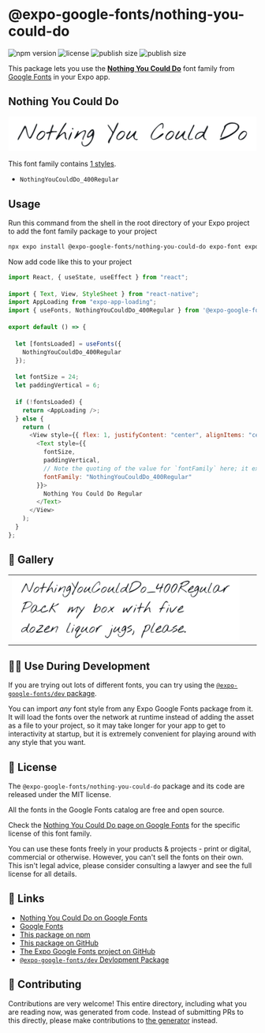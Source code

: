 # @expo-google-fonts/nothing-you-could-do

![npm version](https://flat.badgen.net/npm/v/@expo-google-fonts/nothing-you-could-do)
![license](https://flat.badgen.net/github/license/expo/google-fonts)
![publish size](https://flat.badgen.net/packagephobia/install/@expo-google-fonts/nothing-you-could-do)
![publish size](https://flat.badgen.net/packagephobia/publish/@expo-google-fonts/nothing-you-could-do)

This package lets you use the [**Nothing You Could Do**](https://fonts.google.com/specimen/Nothing+You+Could+Do) font family from [Google Fonts](https://fonts.google.com/) in your Expo app.

## Nothing You Could Do

![Nothing You Could Do](./font-family.png)

This font family contains [1 styles](#-gallery).

- `NothingYouCouldDo_400Regular`

## Usage

Run this command from the shell in the root directory of your Expo project to add the font family package to your project

```sh
npx expo install @expo-google-fonts/nothing-you-could-do expo-font expo-app-loading
```

Now add code like this to your project

```js
import React, { useState, useEffect } from "react";

import { Text, View, StyleSheet } from "react-native";
import AppLoading from "expo-app-loading";
import { useFonts, NothingYouCouldDo_400Regular } from '@expo-google-fonts/nothing-you-could-do';

export default () => {

  let [fontsLoaded] = useFonts({
    NothingYouCouldDo_400Regular
  });

  let fontSize = 24;
  let paddingVertical = 6;

  if (!fontsLoaded) {
    return <AppLoading />;
  } else {
    return (
      <View style={{ flex: 1, justifyContent: "center", alignItems: "center" }}>
        <Text style={{
          fontSize,
          paddingVertical,
          // Note the quoting of the value for `fontFamily` here; it expects a string!
          fontFamily: "NothingYouCouldDo_400Regular"
        }}>
          Nothing You Could Do Regular
        </Text>
      </View>
    );
  }
};
```

## 🔡 Gallery


||||
|-|-|-|
|![NothingYouCouldDo_400Regular](./NothingYouCouldDo_400Regular.ttf.png)||||


## 👩‍💻 Use During Development

If you are trying out lots of different fonts, you can try using the [`@expo-google-fonts/dev` package](https://github.com/expo/google-fonts/tree/master/font-packages/dev#readme).

You can import _any_ font style from any Expo Google Fonts package from it. It will load the fonts over the network at runtime instead of adding the asset as a file to your project, so it may take longer for your app to get to interactivity at startup, but it is extremely convenient for playing around with any style that you want.


## 📖 License

The `@expo-google-fonts/nothing-you-could-do` package and its code are released under the MIT license.

All the fonts in the Google Fonts catalog are free and open source.

Check the [Nothing You Could Do page on Google Fonts](https://fonts.google.com/specimen/Nothing+You+Could+Do) for the specific license of this font family.

You can use these fonts freely in your products & projects - print or digital, commercial or otherwise. However, you can't sell the fonts on their own. This isn't legal advice, please consider consulting a lawyer and see the full license for all details.

## 🔗 Links

- [Nothing You Could Do on Google Fonts](https://fonts.google.com/specimen/Nothing+You+Could+Do)
- [Google Fonts](https://fonts.google.com/)
- [This package on npm](https://www.npmjs.com/package/@expo-google-fonts/nothing-you-could-do)
- [This package on GitHub](https://github.com/expo/google-fonts/tree/master/font-packages/nothing-you-could-do)
- [The Expo Google Fonts project on GitHub](https://github.com/expo/google-fonts)
- [`@expo-google-fonts/dev` Devlopment Package](https://github.com/expo/google-fonts/tree/master/font-packages/dev)

## 🤝 Contributing

Contributions are very welcome! This entire directory, including what you are reading now, was generated from code. Instead of submitting PRs to this directly, please make contributions to [the generator](https://github.com/expo/google-fonts/tree/master/packages/generator) instead.
